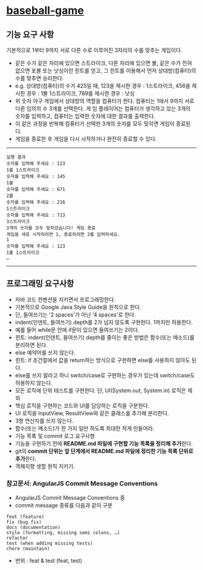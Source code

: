 # [baseball-game](https://github.com/HoonJae-CodeReview/baseball-game/pull/1)

## 기능 요구 사항
기본적으로 1부터 9까지 서로 다른 수로 이루어진 3자리의 수를 맞추는 게임이다.

- 같은 수가 같은 자리에 있으면 스트라이크, 다른 자리에 있으면 볼, 같은 수가 전혀 없으면 포볼 또는 낫싱이란 힌트를 얻고, 그 힌트를 이용해서 먼저 상대방(컴퓨터)의 수를 맞추면 승리한다.   
- e.g. 상대방(컴퓨터)의 수가 425일 때, 123을 제시한 경우 : 1스트라이크, 456을 제시한 경우 : 1볼 1스트라이크, 789를 제시한 경우 : 낫싱   
- 위 숫자 야구 게임에서 상대방의 역할을 컴퓨터가 한다. 컴퓨터는 1에서 9까지 서로 다른 임의의 수 3개를 선택한다. 게 임 플레이어는 컴퓨터가 생각하고 있는 3개의 숫자를 입력하고, 컴퓨터는 입력한 숫자에 대한 결과를 출력한다.   
- 이 같은 과정을 반복해 컴퓨터가 선택한 3개의 숫자를 모두 맞히면 게임이 종료된다.   
- 게임을 종료한 후 게임을 다시 시작하거나 완전히 종료할 수 있다.   

---
```
실행 결과   
숫자를 입력해 주세요 : 123   
1볼 1스트라이크   
숫자를 입력해 주세요 : 145   
1볼   
숫자를 입력해 주세요 : 671   
2볼   
숫자를 입력해 주세요 : 216   
1스트라이크   
숫자를 입력해 주세요 : 713   
3스트라이크   
3개의 숫자를 모두 맞히셨습니다! 게임 종료   
게임을 새로 시작하려면 1, 종료하려면 2를 입력하세요.   
1   
숫자를 입력해 주세요 : 123   
1볼 1스트라이크   
…
```

--- 
## 프로그래밍 요구사항
- 자바 코드 컨벤션을 지키면서 프로그래밍한다.
- 기본적으로 Google Java Style Guide을 원칙으로 한다.
- 단, 들여쓰기는 '2 spaces'가 아닌 '4 spaces'로 한다.
- indent(인덴트, 들여쓰기) depth를 2가 넘지 않도록 구현한다. 1까지만 허용한다.
- 예를 들어 while문 안에 if문이 있으면 들여쓰기는 2이다.
- 힌트: indent(인덴트, 들여쓰기) depth를 줄이는 좋은 방법은 함수(또는 메소드)를 분리하면 된다.
- else 예약어를 쓰지 않는다.
- 힌트: if 조건절에서 값을 return하는 방식으로 구현하면 else를 사용하지 않아도 된다.
- else를 쓰지 말라고 하니 switch/case로 구현하는 경우가 있는데 switch/case도 허용하지 않는다.
- 모든 로직에 단위 테스트를 구현한다. 단, UI(System.out, System.in) 로직은 제외
- 핵심 로직을 구현하는 코드와 UI를 담당하는 로직을 구분한다.
- UI 로직을 InputView, ResultView와 같은 클래스를 추가해 분리한다.
- 3항 연산자를 쓰지 않는다.
- 함수(또는 메소드)가 한 가지 일만 하도록 최대한 작게 만들어라.
- 기능 목록 및 commit 로그 요구사항
- 기능을 구현하기 전에 **README.md 파일에 구현할 기능 목록을 정리해 추가**한다.
- git의 **commit 단위는 앞 단계에서 README.md 파일에 정리한 기능 목록 단위로 추가**한다.
- 객체지향 생할 원칙 지키기.

### 참고문서: AngularJS Commit Message Conventions
- AngularJS Commit Message Conventions 중
- commit message 종류를 다음과 같이 구분
```
feat (feature)
fix (bug fix)
docs (documentation)
style (formatting, missing semi colons, …)
refactor
test (when adding missing tests)
chore (maintain)
```
- 번외 : feat & test (feat, test)
